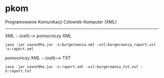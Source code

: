 # pkom
Programowanie Komunikacji Człowiek-Komputer (XML)

---
XML --(xslt)--> pomocniczy XML

    java -jar saxon9he.jar -s:burgerownia.xml -xsl:burgerownia_raport.xsl -o:raport.xml

pomocniczy XML --(xslt)--> TXT

    java -jar saxon9he.jar -s:raport.xml -xsl:burgerownia_txt.xsl -o:raport.txt
